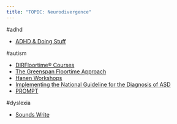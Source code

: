 ```yaml
---
title: "TOPIC: Neurodivergence"
---
```


#adhd
- [ADHD & Doing Stuff](cpd/nd/adhd-drk.md)

#autism
- [DIRFloortime® Courses](cpd/nd/autism-dir.md)
- [The Greenspan Floortime Approach](cpd/nd/autism-greenspan.md)
- [Hanen Workshops](cpd/langlit/hanen.md)
- [Implementing the National Guideline for the Diagnosis of ASD](cpd/nd/autism-national-guideline.md)
- [PROMPT](cpd/speech/prompt.md)

#dyslexia 
- [Sounds Write](cpd/langlit/sounds-write.md)